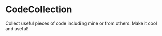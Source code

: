 # CodeCollection
Collect useful pieces of code including mine or from others.
Make it cool and useful!
